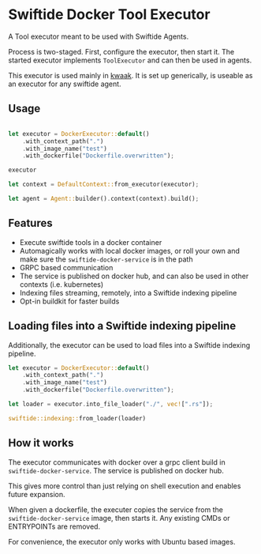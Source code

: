 # Swiftide Docker Tool Executor

A Tool executor meant to be used with Swiftide Agents.

Process is two-staged. First, configure the executor, then start it. The started executor implements `ToolExecutor` and can then be used in agents.

This executor is used mainly in [kwaak](https://github.com/bosun-ai/kwaak). It is set up generically, is useable as an executor for any swiftide agent.

## Usage

```rust

let executor = DockerExecutor::default()
    .with_context_path(".")
    .with_image_name("test")
    .with_dockerfile("Dockerfile.overwritten");

executor

let context = DefaultContext::from_executor(executor);

let agent = Agent::builder().context(context).build();
```

## Features

* Execute swiftide tools in a docker container
* Automagically works with local docker images, or roll your own and make sure the `swiftide-docker-service` is in the path
* GRPC based communication
* The service is published on docker hub, and can also be used in other contexts (i.e. kubernetes)
* Indexing files streaming, remotely, into a Swiftide indexing pipeline
* Opt-in buildkit for faster builds

## Loading files into a Swiftide indexing pipeline

Additionally, the executor can be used to load files into a Swiftide indexing pipeline.

```rust
let executor = DockerExecutor::default()
    .with_context_path(".")
    .with_image_name("test")
    .with_dockerfile("Dockerfile.overwritten");

let loader = executor.into_file_loader("./", vec![".rs"]);

swiftide::indexing::from_loader(loader)
```

## How it works

The executor communicates with docker over a grpc client build in `swiftide-docker-service`. The service is published on docker hub.

This gives more control than just relying on shell execution and enables future expansion.

When given a dockerfile, the executer copies the service from the `swiftide-docker-service` image, then starts it. Any existing CMDs or ENTRYPOINTs are removed.

For convenience, the executor only works with Ubuntu based images.
